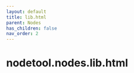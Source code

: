 ```yaml
---
layout: default
title: lib.html
parent: Nodes
has_children: false
nav_order: 2
---
```


# nodetool.nodes.lib.html

